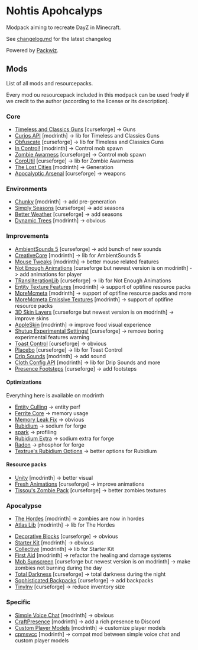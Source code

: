 # Nohtis Apohcalyps

Modpack aiming to recreate DayZ in Minecraft.

See [changelog.md](/changelog.md) for the latest changelog

Powered by [Packwiz](https://github.com/packwiz/packwiz).

## Mods

List of all mods and resourcepacks.

Every mod ou resourcepack included in this modpack can be used freely if we credit to the author (according to the license or its description).

### Core

- [Timeless and Classics Guns](https://www.curseforge.com/minecraft/mc-mods/timeless-and-classic-guns-tac) [curseforge] -> Guns
- [Curios API](https://modrinth.com/mod/curios) [modrinth] -> lib for Timeless and Classics Guns 
- [Obfuscate](https://www.curseforge.com/minecraft/mc-mods/obfuscate) [curseforge] -> lib for Timeless and Classics Guns 
- [In Control!](https://modrinth.com/mod/in-control) [modrinth] -> Control mob spawn
- [Zombie Awarness](https://www.curseforge.com/minecraft/mc-mods/zombie-awareness) [curseforge] -> Control mob spawn
- [CoroUtil](https://www.curseforge.com/minecraft/mc-mods/coroutil) [curseforge] -> lib for Zombie Awarness 
- [The Lost Cities](https://modrinth.com/mod/the-lost-cities) [modrinth] -> Generation
- [Apocalyptic Arsenal](https://legacy.curseforge.com/minecraft/mc-mods/apocalyptic-arsenal) [curseforge] -> weapons

### Environments

<!-- - [Terra](https://modrinth.com/plugin/terra) [modrinth] -> better generation -->
- [Chunky](https://modrinth.com/plugin/chunky) [modrinth] -> add pre-generation
- [Simply Seasons](https://legacy.curseforge.com/minecraft/mc-mods/simply-seasons) [curseforge] -> add seasons
- [Better Weather](https://legacy.curseforge.com/minecraft/mc-mods/better-weather) [curseforge] -> add seasons
- [Dynamic Trees](https://modrinth.com/mod/dynamictrees) [modrinth] -> obvious

### Improvements

- [AmbientSounds 5](https://legacy.curseforge.com/minecraft/mc-mods/ambientsounds) [curseforge] -> add bunch of new sounds
- [CreativeCore](https://modrinth.com/mod/creativecore) [modrinth] -> lib for AmbientSounds 5
- [Mouse Tweaks](https://modrinth.com/mod/mouse-tweaks) [modrinth] -> better mouse related features
- [Not Enough Animations](https://legacy.curseforge.com/minecraft/mc-mods/not-enough-animations) [curseforge but newest version is on modrinth] -> add animations for player
- [TRansliterationLib](https://legacy.curseforge.com/minecraft/mc-mods/transliterationlib) [curseforge] -> lib for Not Enough Animations
- [Entity Texture Features](https://modrinth.com/mod/entitytexturefeatures) [modrinth] -> support of optifine resource packs
- [MoreMcmeta](https://modrinth.com/mod/moremcmeta) [modrinth] -> support of optifine resource packs and more
- [MoreMcmeta Emissive Textures](https://modrinth.com/mod/moremcmeta-emissive) [modrinth] -> support of optifine resource packs
- [3D Skin Layers](https://legacy.curseforge.com/minecraft/mc-mods/skin-layers-3d) [curseforge but newest version is on modrinth] -> improve skins
- [AppleSkin](https://modrinth.com/mod/appleskin) [modrinth] -> improve food visual experience
- [Shutup Experimental Settings!](https://legacy.curseforge.com/minecraft/mc-mods/shutup-experimental-settings) [curseforge] -> remove boring experimental features warning
- [Toast Control](https://legacy.curseforge.com/minecraft/mc-mods/toast-control) [curseforge] -> obvious
- [Placebo](https://legacy.curseforge.com/minecraft/mc-mods/placebo) [curseforge] -> lib for Toast Control 
- [Drip Sounds](https://modrinth.com/mod/waterdripsound) [modrinth] -> add sound
- [Cloth Config API](https://modrinth.com/mod/waterdripsound) [modrinth] -> lib for Drip Sounds and more
- [Presence Footsteps](https://legacy.curseforge.com/minecraft/mc-mods/presence-footsteps-forge) [curseforge] -> add footsteps

#### Optimizations

Everything here is available on modrinth

- [Entity Culling](https://modrinth.com/mod/entityculling) -> entity perf
- [Ferrite Core](https://modrinth.com/mod/ferrite-core) -> memory usage
- [Memory Leak Fix](https://modrinth.com/mod/memoryleakfix) -> obvious
- [Rubidium](https://modrinth.com/mod/rubidium) -> sodium for forge
- [spark](https://modrinth.com/mod/spark) -> profiling
- [Rubidium Extra](https://modrinth.com/mod/rubidium-extra) -> sodium extra for forge
- [Radon](https://modrinth.com/mod/radon) -> phosphor for forge
- [Textrue's Rubidium Options](https://modrinth.com/mod/textrues-rubidium-options) -> better options for Rubidium

#### Resource packs

- [Unity](https://modrinth.com/resourcepack/unity) [modrinth] -> better visual
- [Fresh Animations](https://legacy.curseforge.com/minecraft/texture-packs/fresh-animations) [curseforge] -> improve animations
- [Tissou's Zombie Pack](https://legacy.curseforge.com/minecraft/texture-packs/tissous-zombie-pack-optifine-1-7x-1-19) [curseforge] -> better zombies textures

### Apocalypse

- [The Hordes](https://modrinth.com/mod/the-hordes) [modrinth] -> zombies are now in hordes
- [Atlas Lib](https://modrinth.com/mod/atlas-lib) [modrinth] -> lib for The Hordes 
<!-- - [ChestRefill](https://modrinth.com/mod/chestrefill) [modrinth] -> refill chests NOT AVAILABLE FOR 1.16.5 -->
- [Decorative Blocks](https://legacy.curseforge.com/minecraft/mc-mods/decorative-blocks) [curseforge] -> obvious
- [Starter Kit](https://modrinth.com/mod/starter-kit) [modrinth] -> obvious
- [Collective](https://modrinth.com/mod/starter-kit) [modrinth] -> lib for Starter Kit
- [First Aid](https://modrinth.com/mod/firstaid) [modrinth] -> refactor the healing and damage systems
- [Mob Sunscreen](https://modrinth.com/mod/mob-sunscreen) [curseforge but newest version is on modrinth] -> make zombies not burning during the day
- [Total Darkness](https://www.curseforge.com/minecraft/mc-mods/total-darkness) [curseforge] -> total darkness during the night
- [Sophisticated Backpacks](https://legacy.curseforge.com/minecraft/mc-mods/sophisticated-backpacks) [curseforge] -> add backpacks
- [TinyInv](https://legacy.curseforge.com/minecraft/mc-mods/tinyinv) [curseforge] -> reduce inventory size

### Specific

- [Simple Voice Chat](https://modrinth.com/plugin/simple-voice-chat) [modrinth] -> obvious
- [CraftPresence](https://modrinth.com/mod/craftpresence) [modrinth] -> add a rich presence to Discord
- [Custom Player Models](https://modrinth.com/plugin/custom-player-models) [modrinth] -> customize player models
- [cpmsvcc](https://modrinth.com/mod/cpmsvcc) [modrinth] -> compat mod between simple voice chat and custom player models

